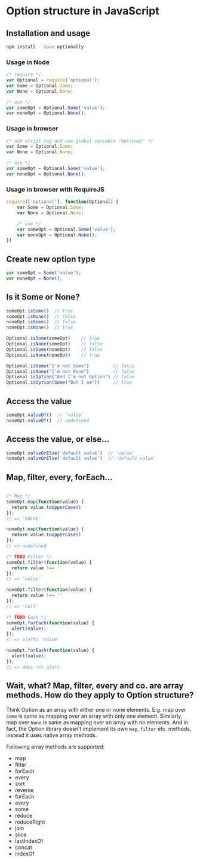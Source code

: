 # Option structure in JavaScript

## Installation and usage

```bash
npm install --save optionally
```

### Usage in Node

```javascript
/* require */
var Optional = require('optional');
var Some = Optional.Some;
var None = Optional.None;

/* use */
var someOpt = Optional.Some('value');
var noneOpt = Optional.None();
```

### Usage in browser

```javascript
/* add script tag and use global variable 'Optional' */
var Some = Optional.Some;
var None = Optional.None;

/* use */
var someOpt = Optional.Some('value');
var noneOpt = Optional.None();
```

### Usage in browser with RequireJS

```javascript
require(['optional'], function(Optional) {
    var Some = Optional.Some;
    var None = Optional.None;

    /* use */
    var someOpt = Optional.Some('value');
    var noneOpt = Optional.None();
})
```

## Create new option type

```javascript
var someOpt = Some('value');
var noneOpt = None();
```

## Is it Some or None?

```javascript
someOpt.isSome()  // true
someOpt.isNone()  // false
noneOpt.isSome()  // false
noneOpt.isNone()  // true

Optional.isSome(someOpt)    // true
Optional.isNone(someOpt)    // false
Optional.isSome(noneOpt)    // false
Optional.isNone(noneOpt)    // true

Optional.isSome("I'm not Some")         // false
Optional.isNone("I'm not None")         // false
Optional.isOption("And I'm not Option") // false
Optional.isOption(Some("But I am"))     // true
```

## Access the value

```javascript
someOpt.valueOf()  // 'value'
noneOpt.valueOf()  // undefined
```

## Access the value, or else...

```javascript
someOpt.valueOrElse('default value')  // 'value'
noneOpt.valueOrElse('default value')  // 'default value'
```

## Map, filter, every, forEach...

```javascript

/* Map */
someOpt.map(function(value) {
  return value.toUpperCase()
});
// => 'VALUE'

noneOpt.map(function(value) {
  return value.toUpperCase()
});
// => undefined

/* TODO Filter */
someOpt.filter(function(value) {
  return value !== ''
});
// => 'value'

noneOpt.filter(function(value) {
  return value !== ''
});
// => 'null'

/* TODO Each */
someOpt.forEach(function(value) {
  alert(value);
});
// => alerts 'value'

noneOpt.forEach(function(value) {
  alert(value);
});
// => does not alert

```

## Wait, what? Map, filter, every and co. are array methods. How do they apply to Option structure?

Think Option as an array with either one or none elements. E.g. map over `Some` is same as mapping over an array with only one element. Similarly, map over `None` is same as mapping over an array with no elements. And in fact, the Option library doesn't implement its own `map`, `filter` etc. methods, instead it uses native array methods.

Following array methods are supported:

* map
* filter
* forEach
* every
* sort
* reverse
* forEach
* every
* some
* reduce
* reduceRight
* join
* slice
* lastIndexOf
* concat
* indexOf